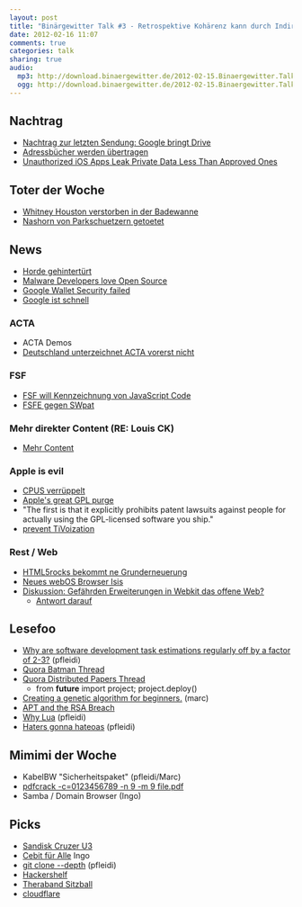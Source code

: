 ```yaml
---
layout: post
title: "Binärgewitter Talk #3 - Retrospektive Kohärenz kann durch Indirektion gelöst werden"
date: 2012-02-16 11:07
comments: true
categories: talk
sharing: true
audio:
  mp3: http://download.binaergewitter.de/2012-02-15.Binaergewitter.Talk.3.mp3
  ogg: http://download.binaergewitter.de/2012-02-15.Binaergewitter.Talk.3.ogg
---
```

## Nachtrag

- [Nachtrag zur letzten Sendung: Google bringt Drive]( 
http://www.golem.de/news/google-drive-google-bereitet-guenstigere-dropbox-konkurrenz-vor-1202-89660.html )
- [Adressbücher werden übertragen]( 
http://www.heise.de/newsticker/meldung/Auch-Twitter-Foursquare-und-Foodspotting-uebertragen-Adressbuch-an-Hersteller-1435069.html 
)
- [Unauthorized iOS Apps Leak Private Data Less Than Approved 
Ones](http://seclab.cs.ucsb.edu/media/uploads/papers/egele-ndss11.pdf )

## Toter der Woche

- [Whitney Houston verstorben in der 
Badewanne](http://www.sueddeutsche.de/panorama/pop-diva-stirbt-mit-jahren-whitney-houston-ist-tot-1.1281724 )
- [Nashorn von Parkschuetzern 
getoetet](http://derstandard.at/1328507388586/Anti-Wilderer-Aktion-Nashorn-verendet-vor-Journalisten-in-Suedafrika )

## News

- [Horde gehintertürt](http://dev.horde.org/h/jonah/stories/view.php?channel_id=1&id=155 )
- [Malware Developers love Open Source](http://www.theregister.co.uk/2012/02/10/open_source_malware/ )
- [Google Wallet Security failed](https://zvelo.com/blog/entry/google-wallet-security-pin-exposure-vulnerability )
- [Google ist schnell](http://www.geek.com/articles/news/google-dns-handles-more-than-70-billion-requests-every-day-20120215/ )

### ACTA

- ACTA Demos
- [Deutschland unterzeichnet ACTA vorerst nicht]( 
http://www.heise.de/newsticker/meldung/Deutschland-unterzeichnet-ACTA-vorerst-nicht-1432504.html )

### FSF

- [FSF will Kennzeichnung von JavaScript Code]( 
http://www.heise.de/developer/meldung/FSF-Initiative-zur-Kennzeichnung-von-freiem-JavaScript-Code-1432502.html )
- [FSFE gegen SWpat](http://www.heise.de/newsticker/meldung/FSFE-sieht-Gleichgewicht-des-Schreckens-bei-Softwarepatenten-1434766.html 
)

### Mehr direkter Content (RE: Louis CK)

- [Mehr Content](http://www.whosay.com/jimgaffigan/content/218011)

### Apple is evil

- [CPUS verrüppelt](http://www.heise.de/open/artikel/Kernel-Log-Apple-verschlankt-Cups-1435037.html )
- [Apple's great GPL purge](http://news.ycombinator.net/item?id=3559990 )
 - "The first is that it explicitly prohibits patent lawsuits against people for actually using the GPL-licensed 
software you ship."
  - [prevent TiVoization](http://en.wikipedia.org/wiki/Tivoization )

### Rest / Web

- [HTML5rocks bekommt ne Grunderneuerung]( http://www.html5rocks.com/en/ )
- [Neues webOS Browser Isis]( http://isis-project.org/ )
- [Diskussion: Gefährden Erweiterungen in Webkit das offene Web?]( 
http://www.glazman.org/weblog/dotclear/index.php?post%2F2012%2F02%2F09%2FCALL-FOR-ACTION%3A-THE-OPEN-WEB-NEEDS-YOU-NOW )
    * [Antwort darauf](http://www.webmonkey.com/2012/02/webkit-isnt-breaking-the-web-you-are/ )

## Lesefoo

- [Why are software development task estimations regularly off by a factor of 2-3?]( 
http://www.quora.com/Engineering-Management/Why-are-software-development-task-estimations-regularly-off-by-a-factor-of-2-3/answer/Michael-Wolfe 
) (pfleidi)
- [Quora Batman Thread]( 
http://www.quora.com/Superheroes/Given-our-current-technology-and-with-the-proper-training-would-it-be-possible-for-someone-to-become-Batman 
)
- [Quora Distributed Papers Thread]( http://www.quora.com/What-are-the-seminal-papers-in-distributed-systems-Why )
    - from __future__ import project; project.deploy()
- [Creating a genetic algorithm for 
beginners.](http://www.theprojectspot.com/tutorial-post/creating-a-genetic-algorithm-for-beginners/3 ) (marc)
- [APT and the RSA Breach](http://www.commandfive.com/papers/C5_APT_C2InTheFifthDomain.pdf )
- [Why Lua]( http://blog.datamules.com/blog/2012/01/30/why-lua/ ) (pfleidi)
- [Haters gonna hateoas]( http://timelessrepo.com/haters-gonna-hateoas ) (pfleidi)

## Mimimi der Woche

- KabelBW "Sicherheitspaket" (pfleidi/Marc)
 - [pdfcrack -c=0123456789 -n 9 -m 9 file.pdf]( http://pdfcrack.sourceforge.net/ )
- Samba / Domain Browser (Ingo)

## Picks
- [Sandisk Cruzer U3](http://euer.krebsco.de/blog/2012/02/13/custom-cd-images-on-sansa-u3/ )
- [Cebit für Alle](http://www.univention.de/univention/termine/cebit-2012/open-source-buehne/buehne-frei-fuer-open-source/ ) Ingo
- [git clone --depth]( http://stackoverflow.com/questions/1343597/git-branch-without-history ) (pfleidi)
- [Hackershelf]( http://hackershelf.com/ )
- [Theraband Sitzball]( https://www.amazon.de/dp/B000KGKQLW/ref=as_li_ss_til?tag=retinacast-21 )
- [cloudflare](http://www.cloudflare.com )

